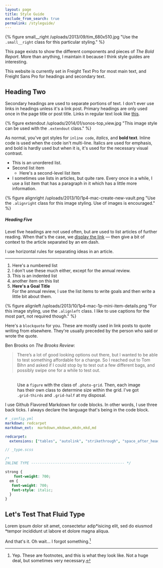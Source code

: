 ```yaml
---
layout: page
title: Style Guide
exclude_from_search: true
permalink: /styleguide/
---
```

{% figure small__right /uploads/2013/09/tim_680x510.jpg "Use the <code>.small__right</code> class for this particular styling." %}

This page exists to show the different components and pieces of *The Bold Report*. More than anything, I maintain it because I think style guides are interesting.

This website is currently set in Freight Text Pro for most main text, and Freight Sans Pro for headings and secondary text.

## Heading Two
Secondary headings are used to separate portions of text. I don't ever use links in headings unless it's a link post. Primary headings are only used once in the page title or post title. Links in regular text look like [this](/styleguide).

{% figure extendout /uploads/2014/01/sonos-top_view.jpg "This image style can be used with the <code>.extendout</code> class." %}

As normal, you've got styles for `inline code`, *italics*,  and **bold text**. Inline code is used when the code isn't multi-line. Italics are used for emphasis, and bold is hardly used but when it is, it's used for the necessary visual contrast.

- This is an unordered list.
- Second list item
	- Here's a second-level list item
- I sometimes use lists in articles, but quite rare. Every once in a while, I use a list item that has a paragraph in it which has a little more information.

{% figure alignright /uploads/2013/10/1p4-mac-create-new-vault.png "Use the <code>.alignright</code> class for this image styling. Use of images is encouraged." %}

##### Heading Five
Level five headings are not used often, but are used to list articles of further reading. When that's the case, we [display the link](/styleguide) — then give a bit of context to the article separated by an em dash.

I use horizontal rules for separating ideas in an article.

---

1. Here's a numbered list
2. I don't use these much either, except for the annual review.
  1. This is an indented list
  2. another item on this list
3. **Here's a Goal Title**     
For the annual review, I use the list items to write goals and then write a little bit about them.

{% figure alignleft /uploads/2013/10/1p4-mac-1p-mini-item-details.png "For this image styling, use the <code>.alignleft</code> class. I like to use captions for the most part, not required though." %}

Here's a `blockquote` for you. These are mostly used in link posts to quote writing from elsewhere. They're usually preceded by the person who said or wrote the quote.

Ben Brooks on *The Brooks Review*:

> There’s a lot of good looking options out there, but I wanted to be able to test something affordable for a change. So I reached out to Tom Bihn and asked if I could stop by to test out a few different bags, and possibly swipe one for a while to test out.

<figure class="photo-grid">
  <img src="{{ site.url }}/uploads/2016/01/eiffel-tower.jpg" alt="" class="grid-thirds" />
  <img src="{{ site.url }}/uploads/2016/01/deannda-posing.jpg" alt="" class="grid-thirds" />
  <img src="{{ site.url }}/uploads/2016/01/paris-pastry.jpg" alt="" class="grid-thirds" />
  <img src="{{ site.url }}/uploads/2016/01/kelly-punching.jpg" alt="" class="grid-half" />
  <img src="{{ site.url }}/uploads/2016/01/europe-group-on-the-bus.jpg" alt="" class="grid-half" />
  <figcaption>Use a <code>figure</code> with the class of <code>.photo-grid</code>. Then, each image has their own class to determine size within the grid. I've got <code>.grid-thirds</code> and <code>.grid-half</code> at my disposal.</figcaption>
</figure>

I use Github Flavored Markdown for code blocks. In other words, I use three back ticks. I always declare the language that's being  in the code block.

```yaml
# _config.yml
markdown: redcarpet
markdown_ext:  markdown,mkdown,mkdn,mkd,md

redcarpet:
  extensions: ["tables", "autolink", "strikethrough", "space_after_headers", "with_toc_data", "fenced_code_blocks", "no_intra_emphasis", "footnotes", "smart"]
```

```scss
// _type.scss

/*
INLINE TYPE ------------------------------------------- */

strong {
	font-weight: 700;
  em {
   font-weight: 700;
   font-style: italic;
  }
}
```

## Let's Test That Fluid Type
Lorem ipsum dolor sit amet, consectetur adip*isicing elit, sed do eiusmod *tempor incididunt ut labore et dolore magna aliqua.

And that's it. Oh wait… I forgot something.[^1]

[^1]: Yep. These are footnotes, and this is what they look like. Not a huge deal, but sometimes very necessary.
